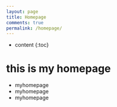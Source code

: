 ```yaml
---
layout: page
title: Homepage
comments: true
permalink: /homepage/
---
```


* content
{:toc}

# this is my homepage
- myhomepage
- myhomepage
- myhomepage
